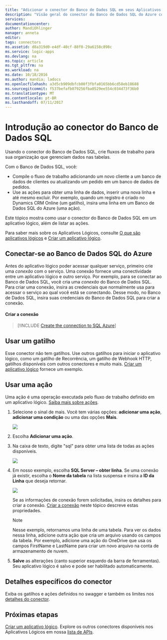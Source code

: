```yaml
---
title: "Adicionar o conector do Banco de Dados SQL em seus Aplicativos Lógicos | Microsoft Docs"
description: "Visão geral do conector do Banco de Dados SQL do Azure com parâmetros da API REST"
services: 
documentationcenter: 
author: MandiOhlinger
manager: anneta
editor: 
tags: connectors
ms.assetid: d8a319d0-e4df-40cf-88f0-29a6158c898c
ms.service: logic-apps
ms.devlang: na
ms.topic: article
ms.tgt_pltfrm: na
ms.workload: na
ms.date: 10/18/2016
ms.author: mandia; ladocs
ms.openlocfilehash: a3d5cb909dbfcb00f3fbfa0165bb6cd58eb18688
ms.sourcegitcommit: f537befafb079256fba0529ee554c034d73f36b0
ms.translationtype: MT
ms.contentlocale: pt-BR
ms.lasthandoff: 07/11/2017
---
```

# <a name="get-started-with-the-azure-sql-database-connector"></a>Introdução ao conector do Banco de Dados SQL
Usando o conector do Banco de Dados SQL, crie fluxos de trabalho para sua organização que gerenciam dados nas tabelas. 

Com o Banco de Dados SQL, você:

* Compile o fluxo de trabalho adicionando um novo cliente a um banco de dados de clientes ou atualizando um pedido em um banco de dados de pedidos.
* Use as ações para obter uma linha de dados, inserir uma nova linha e até mesmo excluir. Por exemplo, quando um registro é criado no Dynamics CRM Online (um gatilho), insira uma linha em um Banco de Dados SQL do Azure (uma ação). 

Este tópico mostra como usar o conector do Banco de Dados SQL em um aplicativo lógico, além de listar as ações.

Para saber mais sobre os Aplicativos Lógicos, consulte [O que são aplicativos lógicos](../logic-apps/logic-apps-what-are-logic-apps.md) e [Criar um aplicativo lógico](../logic-apps/logic-apps-create-a-logic-app.md).

## <a name="connect-to-azure-sql-database"></a>Conectar-se ao Banco de Dados SQL do Azure
Antes do aplicativo lógico poder acessar qualquer serviço, primeiro crie uma *conexão* com o serviço. Uma conexão fornece uma conectividade entre um aplicativo lógico e outro serviço. Por exemplo, para se conectar ao Banco de Dados SQL, você cria uma *conexão* do Banco de Dados SQL. Para criar uma conexão, insira as credenciais que normalmente usa para acessar o serviço ao qual você está se conectando. Desse modo, no Banco de Dados SQL, insira suas credenciais do Banco de Dados SQL para criar a conexão. 

#### <a name="create-the-connection"></a>Criar a conexão
> [!INCLUDE [Create the connection to SQL Azure](../../includes/connectors-create-api-sqlazure.md)]
> 
> 

## <a name="use-a-trigger"></a>Usar um gatilho
Esse conector não tem gatilhos. Use outros gatilhos para iniciar o aplicativo lógico, como um gatilho de Recorrência, um gatilho de Webhook HTTP, gatilhos disponíveis com outros conectores e muito mais. [Criar um aplicativo lógico](../logic-apps/logic-apps-create-a-logic-app.md) fornece um exemplo.

## <a name="use-an-action"></a>Usar uma ação
Uma ação é uma operação executada pelo fluxo de trabalho definido em um aplicativo lógico. [Saiba mais sobre ações](../logic-apps/logic-apps-what-are-logic-apps.md#logic-app-concepts).

1. Selecione o sinal de mais. Você tem várias opções: **adicionar uma ação**, **adicionar uma condição** ou uma das opções **Mais**.
   
    ![](./media/connectors-create-api-sqlazure/add-action.png)
2. Escolha **Adicionar uma ação**.
3. Na caixa de texto, digite "sql" para obter uma lista de todas as ações disponíveis.
   
    ![](./media/connectors-create-api-sqlazure/sql-1.png) 
4. Em nosso exemplo, escolha **SQL Server – obter linha**. Se uma conexão já existir, escolha o **Nome da tabela** na lista suspensa e insira a **ID da Linha** que deseja retornar.
   
    ![](./media/connectors-create-api-sqlazure/sample-table.png)
   
    Se as informações de conexão forem solicitadas, insira os detalhes para criar a conexão. [Criar a conexão](connectors-create-api-sqlazure.md#create-the-connection) neste tópico descreve estas propriedades. 
   
   > [!NOTE]
   > Nesse exemplo, retornamos uma linha de uma tabela. Para ver os dados nessa linha, adicione outra ação que cria um arquivo usando os campos da tabela. Por exemplo, adicione uma ação do OneDrive que usa os campos FirstName e LastName para criar um novo arquivo na conta de armazenamento de nuvem. 
   > 
   > 
5. **Salve** as alterações (canto superior esquerdo da barra de ferramentas). Seu aplicativo lógico é salvo e pode ser habilitado automaticamente.

## <a name="connector-specific-details"></a>Detalhes específicos do conector

Exiba os gatilhos e ações definidos no swagger e também os limites nos [detalhes do conector](/connectors/sql/). 

## <a name="next-steps"></a>Próximas etapas
[Criar um aplicativo lógico](../logic-apps/logic-apps-create-a-logic-app.md). Explore os outros conectores disponíveis nos Aplicativos Lógicos em nossa [lista de APIs](apis-list.md).


